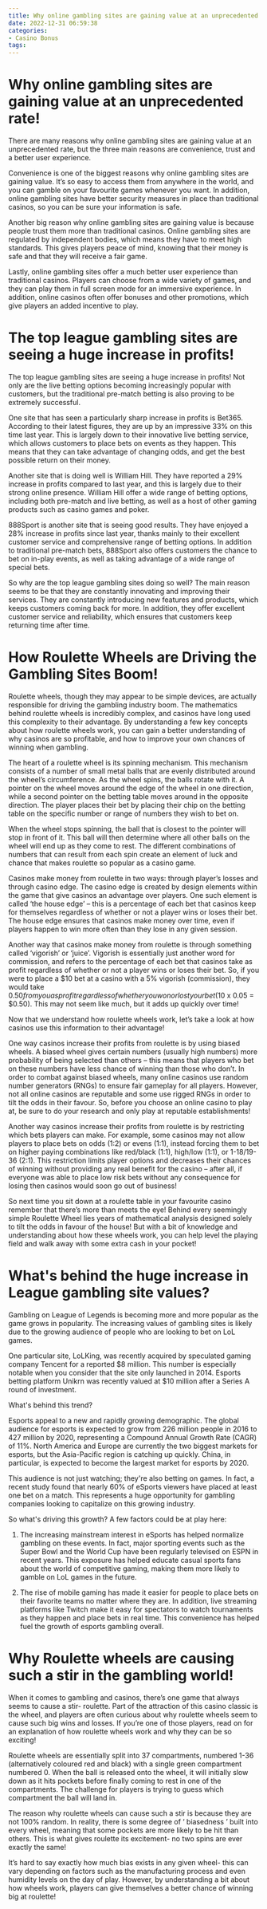 ```yaml
---
title: Why online gambling sites are gaining value at an unprecedented rate!
date: 2022-12-31 06:59:38
categories:
- Casino Bonus
tags:
---
```



#  Why online gambling sites are gaining value at an unprecedented rate!

There are many reasons why online gambling sites are gaining value at an unprecedented rate, but the three main reasons are convenience, trust and a better user experience.

Convenience is one of the biggest reasons why online gambling sites are gaining value. It’s so easy to access them from anywhere in the world, and you can gamble on your favourite games whenever you want. In addition, online gambling sites have better security measures in place than traditional casinos, so you can be sure your information is safe.

Another big reason why online gambling sites are gaining value is because people trust them more than traditional casinos. Online gambling sites are regulated by independent bodies, which means they have to meet high standards. This gives players peace of mind, knowing that their money is safe and that they will receive a fair game.

Lastly, online gambling sites offer a much better user experience than traditional casinos. Players can choose from a wide variety of games, and they can play them in full screen mode for an immersive experience. In addition, online casinos often offer bonuses and other promotions, which give players an added incentive to play.

#  The top league gambling sites are seeing a huge increase in profits!

The top league gambling sites are seeing a huge increase in profits! Not only are the live betting options becoming increasingly popular with customers, but the traditional pre-match betting is also proving to be extremely successful.

One site that has seen a particularly sharp increase in profits is Bet365. According to their latest figures, they are up by an impressive 33% on this time last year. This is largely down to their innovative live betting service, which allows customers to place bets on events as they happen. This means that they can take advantage of changing odds, and get the best possible return on their money.

Another site that is doing well is William Hill. They have reported a 29% increase in profits compared to last year, and this is largely due to their strong online presence. William Hill offer a wide range of betting options, including both pre-match and live betting, as well as a host of other gaming products such as casino games and poker.

888Sport is another site that is seeing good results. They have enjoyed a 28% increase in profits since last year, thanks mainly to their excellent customer service and comprehensive range of betting options. In addition to traditional pre-match bets, 888Sport also offers customers the chance to bet on in-play events, as well as taking advantage of a wide range of special bets.

So why are the top league gambling sites doing so well? The main reason seems to be that they are constantly innovating and improving their services. They are constantly introducing new features and products, which keeps customers coming back for more. In addition, they offer excellent customer service and reliability, which ensures that customers keep returning time after time.

#  How Roulette Wheels are Driving the Gambling Sites Boom!

Roulette wheels, though they may appear to be simple devices, are actually responsible for driving the gambling industry boom. The mathematics behind roulette wheels is incredibly complex, and casinos have long used this complexity to their advantage. By understanding a few key concepts about how roulette wheels work, you can gain a better understanding of why casinos are so profitable, and how to improve your own chances of winning when gambling.

The heart of a roulette wheel is its spinning mechanism. This mechanism consists of a number of small metal balls that are evenly distributed around the wheel’s circumference. As the wheel spins, the balls rotate with it. A pointer on the wheel moves around the edge of the wheel in one direction, while a second pointer on the betting table moves around in the opposite direction. The player places their bet by placing their chip on the betting table on the specific number or range of numbers they wish to bet on.

When the wheel stops spinning, the ball that is closest to the pointer will stop in front of it. This ball will then determine where all other balls on the wheel will end up as they come to rest. The different combinations of numbers that can result from each spin create an element of luck and chance that makes roulette so popular as a casino game.

Casinos make money from roulette in two ways: through player’s losses and through casino edge. The casino edge is created by design elements within the game that give casinos an advantage over players. One such element is called ‘the house edge’ – this is a percentage of each bet that casinos keep for themselves regardless of whether or not a player wins or loses their bet. The house edge ensures that casinos make money over time, even if players happen to win more often than they lose in any given session.

Another way that casinos make money from roulette is through something called ‘vigorish’ or ‘juice’. Vigorish is essentially just another word for commission, and refers to the percentage of each bet that casinos take as profit regardless of whether or not a player wins or loses their bet. So, if you were to place a $10 bet at a casino with a 5% vigorish (commission), they would take $0.50 from you as profit regardless of whether you won or lost your bet ($10 x 0.05 = $0.50). This may not seem like much, but it adds up quickly over time!

Now that we understand how roulette wheels work, let’s take a look at how casinos use this information to their advantage!

One way casinos increase their profits from roulette is by using biased wheels. A biased wheel gives certain numbers (usually high numbers) more probability of being selected than others – this means that players who bet on these numbers have less chance of winning than those who don’t. In order to combat against biased wheels, many online casinos use random number generators (RNGs) to ensure fair gameplay for all players. However, not all online casinos are reputable and some use rigged RNGs in order to tilt the odds in their favour. So, before you choose an online casino to play at, be sure to do your research and only play at reputable establishments!

Another way casinos increase their profits from roulette is by restricting which bets players can make. For example, some casinos may not allow players to place bets on odds (1:2) or evens (1:1), instead forcing them to bet on higher paying combinations like red/black (1:1), high/low (1:1), or 1-18/19-36 (2:1). This restriction limits player options and decreases their chances of winning without providing any real benefit for the casino – after all, if everyone was able to place low risk bets without any consequence for losing then casinos would soon go out of business!

So next time you sit down at a roulette table in your favourite casino remember that there’s more than meets the eye! Behind every seemingly simple Roulette Wheel lies years of mathematical analysis designed solely to tilt the odds in favour of the house! But with a bit of knowledge and understanding about how these wheels work, you can help level the playing field and walk away with some extra cash in your pocket!

#  What's behind the huge increase in League gambling site values?

Gambling on League of Legends is becoming more and more popular as the game grows in popularity. The increasing values of gambling sites is likely due to the growing audience of people who are looking to bet on LoL games.

One particular site, LoLKing, was recently acquired by speculated gaming company Tencent for a reported $8 million. This number is especially notable when you consider that the site only launched in 2014. Esports betting platform Unikrn was recently valued at $10 million after a Series A round of investment.

What's behind this trend?

Esports appeal to a new and rapidly growing demographic. The global audience for esports is expected to grow from 226 million people in 2016 to 427 million by 2020, representing a Compound Annual Growth Rate (CAGR) of 11%. North America and Europe are currently the two biggest markets for esports, but the Asia-Pacific region is catching up quickly. China, in particular, is expected to become the largest market for esports by 2020.

This audience is not just watching; they're also betting on games. In fact, a recent study found that nearly 60% of eSports viewers have placed at least one bet on a match. This represents a huge opportunity for gambling companies looking to capitalize on this growing industry.

So what's driving this growth? A few factors could be at play here:

1) The increasing mainstream interest in eSports has helped normalize gambling on these events. In fact, major sporting events such as the Super Bowl and the World Cup have been regularly televised on ESPN in recent years. This exposure has helped educate casual sports fans about the world of competitive gaming, making them more likely to gamble on LoL games in the future.

2) The rise of mobile gaming has made it easier for people to place bets on their favorite teams no matter where they are. In addition, live streaming platforms like Twitch make it easy for spectators to watch tournaments as they happen and place bets in real time. This convenience has helped fuel the growth of esports gambling overall.

#  Why Roulette wheels are causing such a stir in the gambling world!

When it comes to gambling and casinos, there’s one game that always seems to cause a stir- roulette. Part of the attraction of this casino classic is the wheel, and players are often curious about why roulette wheels seem to cause such big wins and losses. If you’re one of those players, read on for an explanation of how roulette wheels work and why they can be so exciting!

 Roulette wheels are essentially split into 37 compartments, numbered 1-36 (alternatively coloured red and black) with a single green compartment numbered 0. When the ball is released onto the wheel, it will initially slow down as it hits pockets before finally coming to rest in one of the compartments. The challenge for players is trying to guess which compartment the ball will land in.

The reason why roulette wheels can cause such a stir is because they are not 100% random. In reality, there is some degree of ‘ biasedness ’ built into every wheel, meaning that some pockets are more likely to be hit than others. This is what gives roulette its excitement- no two spins are ever exactly the same!

It’s hard to say exactly how much bias exists in any given wheel- this can vary depending on factors such as the manufacturing process and even humidity levels on the day of play. However, by understanding a bit about how wheels work, players can give themselves a better chance of winning big at roulette!